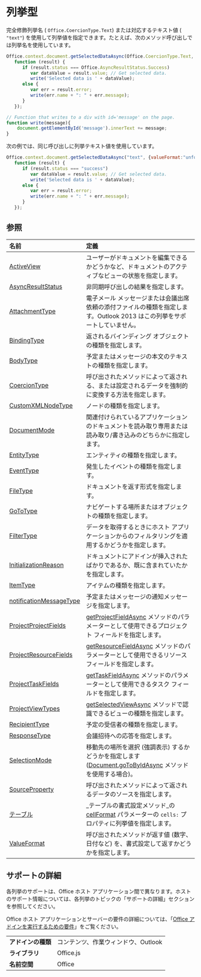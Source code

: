 
# 列挙型

完全修飾列挙名 ( `Office.CoercionType.Text`) または対応するテキスト値 ( `"text"`) を使用して列挙値を指定できます。たとえば、次のメソッド呼び出しでは列挙名を使用しています。


```js
Office.context.document.getSelectedDataAsync(Office.CoercionType.Text, {valueFormat:Office.ValueFormat.Unformatted, filterType:Office.FilterType.All},
   function (result) {
      if (result.status === Office.AsyncResultStatus.Success)
         var dataValue = result.value; // Get selected data.
         write('Selected data is ' + dataValue);
      else {
         var err = result.error;
         write(err.name + ": " + err.message);
      }
   });

// Function that writes to a div with id='message' on the page.
function write(message){
    document.getElementById('message').innerText += message;
}
```


次の例では、同じ呼び出しに列挙テキスト値を使用しています。




```js
Office.context.document.getSelectedDataAsync("text", {valueFormat:"unformatted", filterType:"all"},
   function (result) {
      if (result.status === "success")
         var dataValue = result.value; // Get selected data.
         write('Selected data is ' + dataValue);
      else {
         var err = result.error;
         write(err.name + ": " + err.message);
      }
   });
```


## 参照



|**名前**|**定義**|
|:-----|:-----|
|[ActiveView](activeview-enumeration.md)|ユーザーがドキュメントを編集できるかどうかなど、ドキュメントのアクティブなビューの状態を指定します。|
|[AsyncResultStatus](asyncresultstatus-enumeration.md)|非同期呼び出しの結果を指定します。|
|[AttachmentType](http://msdn.microsoft.com/library/83883a47-a937-4afb-a55e-e789057335c4%28Office.15%29.aspx)|電子メール メッセージまたは会議出席依頼の添付ファイルの種類を指定します。Outlook 2013 はこの列挙をサポートしていません。|
|[BindingType](bindingtype-enumeration.md)|返されるバインディング オブジェクトの種類を指定します。|
|[BodyType](http://msdn.microsoft.com/library/31350fe6-4c42-4cbb-a5b2-4fb2d360fa11%28Office.15%29.aspx)|予定またはメッセージの本文のテキストの種類を指定します。|
|[CoercionType](coerciontype-enumeration.md)|呼び出されたメソッドによって返される、または設定されるデータを強制的に変換する方法を指定します。|
|[CustomXMLNodeType](customxmlnodetype-enumeration.md)|ノードの種類を指定します。|
|[DocumentMode](documentmode-enumeration.md)|関連付けられているアプリケーションのドキュメントを読み取り専用または読み取り/書き込みのどちらかに指定します。 |
|[EntityType](http://msdn.microsoft.com/library/0035be38-8a65-4693-bcc4-0a8dd7b1495b%28Office.15%29.aspx)|エンティティの種類を指定します。|
|[EventType](eventtype-enumeration.md)|発生したイベントの種類を指定します。|
|[FileType](filetype-enumeration.md)|ドキュメントを返す形式を指定します。|
|[GoToType](gototype-enumeration.md)|ナビゲートする場所またはオブジェクトの種類を指定します。|
|[FilterType](filtertype-enumeration.md)|データを取得するときにホスト アプリケーションからのフィルタリングを適用するかどうかを指定します。|
|[InitializationReason](initializationreason-enumeration.md)|ドキュメントにアドインが挿入されたばかりであるか、既に含まれていたかを指定します。|
|[ItemType](http://msdn.microsoft.com/library/e0bb23fd-f360-4b0f-b72c-1cf08d4cab3f%28Office.15%29.aspx)|アイテムの種類を指定します。|
|[notificationMessageType](http://msdn.microsoft.com/library/ff00c89d-0019-4545-a95b-7ed0db712ce9%28Office.15%29.aspx)|予定またはメッセージの通知メッセージを指定します。|
|[ProjectProjectFields](projectprojectfields-enumeration.md)|[getProjectFieldAsync](projectdocument.getprojectfieldasync.md) メソッドのパラメーターとして使用できるプロジェクト フィールドを指定します。|
|[ProjectResourceFields](projectresourcefields-enumeration.md)|[getResourceFieldAsync](projectdocument.gettaskfieldasync.md) メソッドのパラメーターとして使用できるリソース フィールドを指定します。|
|[ProjectTaskFields](projecttaskfields-enumeration.md)|[getTaskFieldAsync](projectdocument.gettaskfieldasync.md) メソッドのパラメーターとして使用できるタスク フィールドを指定します。|
|[ProjectViewTypes](projectviewtypes-enumeration.md)|[getSelectedViewAsync](projectdocument.getselectedviewasync.md) メソッドで認識できるビューの種類を指定します。|
|[RecipientType](http://msdn.microsoft.com/library/6e7c4029-6e52-47f6-98d2-4cd3ce7bd8b4%28Office.15%29.aspx)|予定の受信者の種類を指定します。|
|[ResponseType](http://msdn.microsoft.com/library/b3e723ca-4be0-4846-ad97-0eecab4355eb%28Office.15%29.aspx)|会議招待への応答を指定します。|
|[SelectionMode](selectionmode-enumeration.md)|移動先の場所を選択 (強調表示) するかどうかを指定します ([Document.goToByIdAsync](document.gotobyidasync.md) メソッドを使用する場合)。|
|[SourceProperty](http://msdn.microsoft.com/library/6a209a7f-57cd-4dc3-869e-07b0f5928b28%28Office.15%29.aspx)|呼び出されたメソッドによって返されるデータのソースを指定します。|
|[テーブル](table-enumeration.md)|_テーブルの書式設定メソッド_の [cellFormat](../../docs/excel/format-tables-in-add-ins-for-excel.md) パラメーターの `cells:` プロパティに列挙値を指定します。|
|[ValueFormat](valueformat-enumeration.md)|呼び出されたメソッドが返す値 (数字、日付など) を、書式設定して返すかどうかを指定します。|

## サポートの詳細


各列挙のサポートは、Office ホスト アプリケーション間で異なります。ホストのサポート情報については、各列挙のトピックの「サポートの詳細」セクションを参照してください。

Office ホスト アプリケーションとサーバーの要件の詳細については、「[Office アドインを実行するための要件](../../docs/overview/requirements-for-running-office-add-ins.md)」をご覧ください。


|||
|:-----|:-----|
|**アドインの種類**|コンテンツ、作業ウィンドウ、Outlook|
|**ライブラリ**|Office.js|
|**名前空間**|Office|
